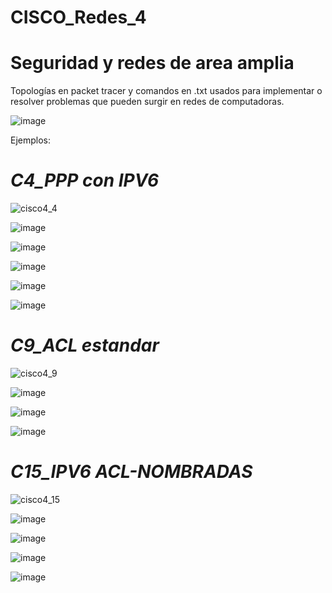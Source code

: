# CISCO_Redes_4

# Seguridad y redes de area amplia

Topologías en packet tracer y comandos en .txt usados para implementar o resolver problemas que pueden surgir en redes de computadoras.

![image](https://user-images.githubusercontent.com/91923931/136717719-e183aaa1-213c-4027-9681-fbe416bdd20f.png)

Ejemplos:

# *C4_PPP con IPV6*

![cisco4_4](https://user-images.githubusercontent.com/91923931/136718084-fa5973d0-a267-459b-8f25-4ed25d94cdf1.png)

![image](https://user-images.githubusercontent.com/91923931/136717950-c0f8c3d5-d5ff-41ae-8ceb-08de2f6cb726.png)

![image](https://user-images.githubusercontent.com/91923931/136717961-2d94f15e-480d-40d6-8522-e23e6710d4c3.png)

![image](https://user-images.githubusercontent.com/91923931/136717972-fcb5f471-ba0d-45ef-82d0-0b41c36762ea.png)

![image](https://user-images.githubusercontent.com/91923931/136717982-89b0edfe-a785-439b-8f25-5d1db0950759.png)

![image](https://user-images.githubusercontent.com/91923931/136717990-4e34b7d1-c6d7-4f55-b32b-13975ec541f3.png)


# *C9_ACL estandar*

![cisco4_9](https://user-images.githubusercontent.com/91923931/136718347-32b95fcb-9790-4815-a87c-5ad990758080.png)

![image](https://user-images.githubusercontent.com/91923931/136718411-581f64a3-a89d-4350-9a78-d2ac3a2903b9.png)

![image](https://user-images.githubusercontent.com/91923931/136718419-f68c8547-bfe8-44e4-8ef4-eaa7ede255e2.png)

![image](https://user-images.githubusercontent.com/91923931/136718424-e900e96e-f1e1-4217-b481-ae0e4d5f46e5.png)


# *C15_IPV6 ACL-NOMBRADAS*

![cisco4_15](https://user-images.githubusercontent.com/91923931/136718468-eafa7db3-8c1d-45ba-8c5c-2e4c86c16e95.png)

![image](https://user-images.githubusercontent.com/91923931/136718473-bc2ad9ab-f124-4d6c-a153-c43a06c31a1d.png)

![image](https://user-images.githubusercontent.com/91923931/136718490-78f1752a-f685-4715-a398-e1d5fc5cb666.png)

![image](https://user-images.githubusercontent.com/91923931/136718502-fe41649c-dd3c-4834-bb46-9f24f4c7606d.png)

![image](https://user-images.githubusercontent.com/91923931/136718511-ff702e49-0f55-4591-8c66-79b62996004d.png)
